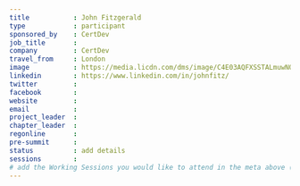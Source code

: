 ```yaml
---
title           : John Fitzgerald
type            : participant
sponsored_by    : CertDev
job_title       :
company         : CertDev
travel_from     : London
image           : https://media.licdn.com/dms/image/C4E03AQFXSSTALmuwNQ/profile-displayphoto-shrink_800_800/0?e=1531958400&v=beta&t=oqU6rBz4UO-9avFIzWh4vUSw9NdXaLtMn3kGWFQcWH4
linkedin        : https://www.linkedin.com/in/johnfitz/
twitter         :
facebook        :
website         :
email           :
project_leader  :
chapter_leader  :
regonline       :
pre-summit      :
status          : add details
sessions        :
# add the Working Sessions you would like to attend in the meta above (use the session's title) e.g. sessions (one per line): -Security Playbooks Diagrams -Hackathon Daily Sessions
---
```


<!-- put more details about participant here -->
